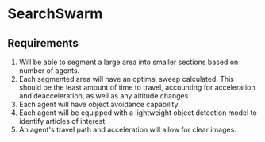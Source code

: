 # SearchSwarm

## Requirements

1. Will be able to segment a large area into smaller sections based on number of agents.
2. Each segmented area will have an optimal sweep calculated. This should be the least amount of time to travel, accounting for acceleration and deacceleration, as well as any altitude changes
3. Each agent will have object avoidance capability.
4. Each agent will be equipped with a lightweight object detection model to identify articles of interest.
5. An agent's travel path and acceleration will allow for clear images.
